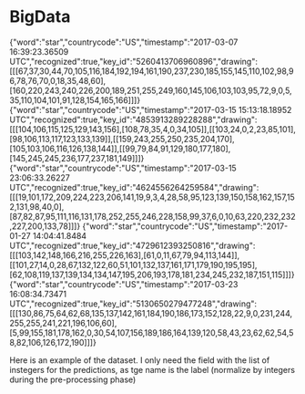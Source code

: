 # BigData

{"word":"star","countrycode":"US","timestamp":"2017-03-07 16:39:23.36509 UTC","recognized":true,"key_id":"5260413706960896","drawing":[[[67,37,30,44,70,105,116,184,192,194,161,190,237,230,185,155,145,110,102,98,96,78,76,70,0,18,35,48,60],[160,220,243,240,226,200,189,251,255,249,160,145,106,103,103,95,72,9,0,5,35,110,104,101,91,128,154,165,166]]]}
{"word":"star","countrycode":"US","timestamp":"2017-03-15 15:13:18.18952 UTC","recognized":true,"key_id":"4853913289228288","drawing":[[[104,106,115,125,129,143,156],[108,78,35,4,0,34,105]],[[103,24,0,2,23,85,101],[98,106,113,117,123,133,139]],[[159,243,255,250,235,204,170],[105,103,106,116,126,138,144]],[[99,79,84,91,129,180,177,180],[145,245,245,236,177,237,181,149]]]}
{"word":"star","countrycode":"US","timestamp":"2017-03-15 23:06:33.26227 UTC","recognized":true,"key_id":"4624556264259584","drawing":[[[19,101,172,209,224,223,206,141,19,9,3,4,28,58,95,123,139,150,158,162,157,152,131,98,40,0],[87,82,87,95,111,116,131,178,252,255,246,228,158,99,37,6,0,10,63,220,232,232,227,200,133,78]]]}
{"word":"star","countrycode":"US","timestamp":"2017-01-27 14:04:41.8484 UTC","recognized":true,"key_id":"4729612393250816","drawing":[[[103,142,148,166,216,255,226,163],[61,0,11,67,79,94,113,144]],[[101,27,14,0,28,67,132,122,60,51,101,132,137,161,171,179,190,195,195],[62,108,119,137,139,134,134,147,195,206,193,178,181,234,245,232,187,151,115]]]}
{"word":"star","countrycode":"US","timestamp":"2017-03-23 16:08:34.73471 UTC","recognized":true,"key_id":"5130650279477248","drawing":[[[130,86,75,64,62,68,135,137,142,161,184,190,186,173,152,128,22,9,0,231,244,255,255,241,221,196,106,60],[5,99,155,181,178,162,0,30,54,107,156,189,186,164,139,120,58,43,23,62,62,54,58,82,106,126,172,190]]]}

Here is an example of the dataset. I only need the field with the list of instegers for the predictions, as tge name is the label (normalize by integers during the pre-processing phase)